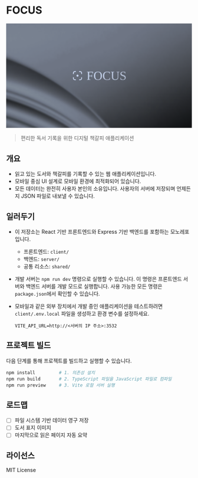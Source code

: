 # FOCUS

![FOCUS 대표 이미지](./docs/hero.png)

> 편리한 독서 기록을 위한 디지털 책갈피 애플리케이션

## 개요

- 읽고 있는 도서와 책갈피를 기록할 수 있는 웹 애플리케이션입니다.
- 모바일 중심 UI 설계로 모바일 환경에 최적화되어 있습니다.
- 모든 데이터는 완전히 사용자 본인의 소유입니다. 사용자의 서버에 저장되며 언제든지 JSON 파일로 내보낼 수 있습니다.

## 일러두기

- 이 저장소는 React 기반 프론트엔드와 Express 기반 백엔드를 포함하는 모노레포입니다.

  - 프론트엔드: `client/`
  - 백엔드: `server/`
  - 공통 리소스: `shared/`

- 개발 서버는 `npm run dev` 명령으로 실행할 수 있습니다. 이 명령은 프론트엔드 서버와 백엔드 서버를 개발 모드로 실행합니다. 사용 가능한 모든 명령은 `package.json`에서 확인할 수 있습니다.

- 모바일과 같은 외부 장치에서 개발 중인 애플리케이션을 테스트하려면 `client/.env.local` 파일을 생성하고 환경 변수를 설정하세요.

  ```
  VITE_API_URL=http://<서버의 IP 주소>:3532
  ```

## 프로젝트 빌드

다음 단계를 통해 프로젝트를 빌드하고 실행할 수 있습니다.

```sh
npm install         # 1. 의존성 설치
npm run build       # 2. TypeScript 파일을 JavaScript 파일로 컴파일
npm run preview     # 3. Vite 로컬 서버 실행
```

## 로드맵

- [ ] 파일 시스템 기반 데이터 영구 저장
- [ ] 도서 표지 이미지
- [ ] 마지막으로 읽은 페이지 자동 요약

## 라이선스

MIT License
